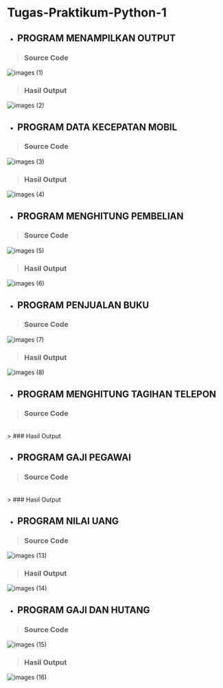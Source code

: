 # Tugas-Praktikum-Python-1

- ## PROGRAM MENAMPILKAN OUTPUT

> ### Source Code<br>
![images (1)](https://user-images.githubusercontent.com/93045470/141802682-c03d92c1-44fa-4cde-b4d8-9b2128dae4c0.png)<br>
> ### Hasil Output<br>
![images (2)](https://user-images.githubusercontent.com/93045470/141802979-14147a9e-1a58-4367-8d5c-b9dc9f3f0f5b.png)

- ## PROGRAM DATA KECEPATAN MOBIL

> ### Source Code<br>
![images (3)](https://user-images.githubusercontent.com/93045470/141802988-448455f2-ddc5-49b3-b5bb-3a4d9f44652c.png)<br>
> ### Hasil Output<br>
![images (4)](https://user-images.githubusercontent.com/93045470/141803000-35aa0839-fd98-40e7-b033-a0853f53860b.png)

- ## PROGRAM MENGHITUNG PEMBELIAN

> ### Source Code<br>
![images (5)](https://user-images.githubusercontent.com/93045470/141803004-7f99b86e-6a27-4afe-9aef-3857f2267866.png)<br>
> ### Hasil Output<br>
![images (6)](https://user-images.githubusercontent.com/93045470/141803018-5e95bb4f-80c6-48f5-81c4-ff8b0ce52080.png)

- ## PROGRAM PENJUALAN BUKU

> ### Source Code<br>
![images (7)](https://user-images.githubusercontent.com/93045470/141803023-0d3985d5-4e92-4ca9-a7b9-264beab4bf20.png)<br>
> ### Hasil Output<br>
![images (8)](https://user-images.githubusercontent.com/93045470/141803042-41a9a9ce-89ca-4beb-9d2a-a0325d6ce072.png)

- ## PROGRAM MENGHITUNG TAGIHAN TELEPON

> ### Source Code<br>
<br>
> ### Hasil Output<br>


- ## PROGRAM GAJI PEGAWAI

> ### Source Code<br>
<br>
> ### Hasil Output<br>

- ## PROGRAM NILAI UANG

> ### Source Code<br>
![images (13)](https://user-images.githubusercontent.com/93045470/141807276-97d117a0-1a59-436d-a9f7-c9930ea38da6.png)<br>
> ### Hasil Output<br>
![images (14)](https://user-images.githubusercontent.com/93045470/141807376-255b782d-2c42-4c4e-8f29-cafef7e6a30b.png)

- ## PROGRAM GAJI DAN HUTANG

> ### Source Code<br>

![images (15)](https://user-images.githubusercontent.com/93045470/141809001-36c88fc9-552e-4144-b33b-cd7f59ba9587.png)<br>
> ### Hasil Output<br>
![images (16)](https://user-images.githubusercontent.com/93045470/141809010-938a17e2-f40b-4a85-bf92-49febbba6c18.png)
